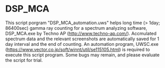 # DSP_MCA

This script porgram "DSP_MCA_automation.uws" helps long time (> 1day; 86400sec) gamma ray counting for a spectrum analyzing software, DSP_MCA.exe by Techno AP (http://www.techno-ap.com/).
Accmulated spectrum data and the relevant screenshots are automatically saved for 1 day interval and the end of counting.
An automation program, UWSC.exe (https://www.vector.co.jp/soft/winnt/util/se115105.html) is required to execute this script program.
Some bugs may remain, and please evaluate the script for trial.
